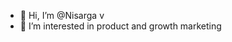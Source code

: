 - 👋 Hi, I’m @Nisarga v
- 👀 I’m interested in product and growth marketing

<!---
Nisarga135/Nisarga135 is a ✨ special ✨ repository because its `README.md` (this file) appears on your GitHub profile.
You can click the Preview link to take a look at your changes.
--->
